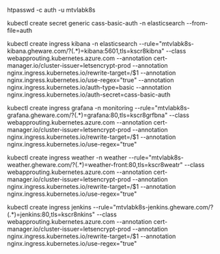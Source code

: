 htpasswd -c auth -u mtvlabk8s

kubectl create secret generic cass-basic-auth -n elasticsearch --from-file=auth

kubectl create ingress kibana -n elasticsearch --rule="mtvlabk8s-kibana.gheware.com/?(.*)=kibana:5601,tls=kscr8kibna" --class webapprouting.kubernetes.azure.com --annotation cert-manager.io/cluster-issuer=letsencrypt-prod --annotation nginx.ingress.kubernetes.io/rewrite-target=/$1 --annotation nginx.ingress.kubernetes.io/use-regex="true" --annotation nginx.ingress.kubernetes.io/auth-type=basic --annotation nginx.ingress.kubernetes.io/auth-secret=cass-basic-auth

kubectl create ingress grafana -n monitoring --rule="mtvlabk8s-grafana.gheware.com/?(.*)=grafana:80,tls=kscr8grfbna" --class webapprouting.kubernetes.azure.com --annotation cert-manager.io/cluster-issuer=letsencrypt-prod --annotation nginx.ingress.kubernetes.io/rewrite-target=/$1 --annotation nginx.ingress.kubernetes.io/use-regex="true"

kubectl create ingress weather -n weather --rule="mtvlabk8s-weather.gheware.com/?(.*)=weather-front:80,tls=kscr8weatr" --class webapprouting.kubernetes.azure.com --annotation cert-manager.io/cluster-issuer=letsencrypt-prod --annotation nginx.ingress.kubernetes.io/rewrite-target=/$1 --annotation nginx.ingress.kubernetes.io/use-regex="true"

kubectl create ingress jenkins --rule="mtvlabk8s-jenkins.gheware.com/?(.*)=jenkins:80,tls=kscr8nkins" --class webapprouting.kubernetes.azure.com --annotation cert-manager.io/cluster-issuer=letsencrypt-prod --annotation nginx.ingress.kubernetes.io/rewrite-target=/\$1 --annotation nginx.ingress.kubernetes.io/use-regex="true"